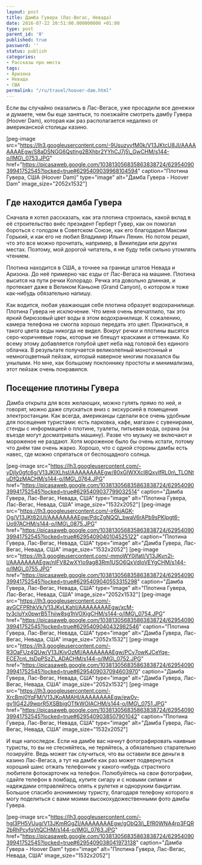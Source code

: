 ```yaml
---
layout: post
title: Дамба Гувера (Лас-Вегас, Невада)
date: 2016-07-22 20:51:00.000000000 +01:00
type: post
parent_id: '0'
published: true
password: ''
status: publish
categories:
- Рассказы про места
tags:
- Аризона
- Невада
- США
permalink: "/ru/travel/hoover-dam.html"
---
```

Если вы случайно оказались в Лас-Вегасе, уже просадили все денежки и думаете, чем бы еще заняться, то поезжайте смотреть дамбу Гувера (Hoover Dam), которая как раз располагается недалеко от американской столицы казино.

[peg-image src="https://lh3.googleusercontent.com/-9UsuzyvfM0k/V13JKtcU8JI/AAAAAAAAEgw/S8aDSNGG6QstIng2BXhbr2YYhCJ7j5\_GwCHM/s144-o/IMG\_0753.JPG" href="https://picasaweb.google.com/103813056835863838724/6295409039941752545?locked=true#6295409039968104594" caption="Плотина Гувера, США (Hoover Dam)" type="image" alt="Дамба Гувера - Hoover Dam" image\_size="2052x1532"]



## Где находится дамба Гувера

Сначала я хотел рассказать, как эта плотина строилась, какой вклад в её строительство внёс президент Герберт Гувер, как он помогал бороться с голодом в Советском Союзе, как его благодарил Максим Горький, и как его не любил Владимир Ильич Ленин. Но потом решил, что это все можно прочитать, например, в Википедии или других местах. Поэтому, мой дорогой читатель, я не буду тебя сильно утомлять чтением.

Плотина находится в США, а точнее на границе штатов Невада и Аризона. До неё примерно час езды от Лас-Вегаса на машине. Плотина высится на пути речки Колорадо. Речка эта довольно длинная, и протекает даже в Великом Каньоне (Grand Canyon), о котором я тоже как-нибудь обязательно напишу.

Как водится, любая уважающая себя плотина образует водохранилище. Плотина Гувера не исключение. Что меня очень впечатлило, так это яркий бирюзовый цвет воды в этом водохранилище. К сожалению, камера телефона не смогла хорошо передать это цвет. Признаться, я такого цвета воды никогда не видел. Вокруг речки и плотины высятся серо-коричневые горы, которые не блещут красками и оттенками. Ко всему этому добавляется голубой цвет неба над головой без единого облачка. В результате получается великолепный монотонный и немногоцветный пейзаж, который наверное многим показался бы унылыми. Но мне, как большому поклоннику простоты и минимализма, этот пейзаж очень понравился.

## Посещение плотины Гувера

Дамба открыта для всех желающих, можно гулять прямо по ней, и говорят, можно даже спускаться вниз с экскурсией в помещения электростанции. Как всегда, американцы сделали все очень удобным для посещения туристами: есть парковка, кафе, магазин с сувенирами, стенды с информацией о плотине, туалеты, питьевая вода, охрана (на въезде могут досматривать машину). Разве что музыку не включают и мороженое не раздают. Хотя мороженое было бы очень кстати, потому что днём там очень жарко. Хорошо, что с одной стороны дамбы есть навес, где можно спрятаться от беспощадного солнца.

[peg-image src="https://lh3.googleusercontent.com/-yDjIy0gfc6g/V13JKlXLhsI/AAAAAAAAEgw/80xGlWXXcI8QxvIfRL0n\_TLONtuDfQzMACHM/s144-o/IMG\_0764.JPG" href="https://picasaweb.google.com/103813056835863838724/6295409039941752545?locked=true#6295409037799032514" caption="Дамба Гувера, Лас-Вегас, Невада, США" type="image" alt="Плотина Гувера, Лас-Вегас, Невада, США" image\_size="1532x2052"] [peg-image src="https://lh3.googleusercontent.com/-ir6kjAGK-Og/V13JKt82jUI/AAAAAAAAEgw/PdcZgNQQ\_bwaV6rAPb9sPKIpgt6-Uo97ACHM/s144-o/IMG\_0875.JPG" href="https://picasaweb.google.com/103813056835863838724/6295409039941752545?locked=true#6295409040104525122" caption="Плотина Гувера, Лас-Вегас, Невада, США" type="image" alt="Дамба Гувера, Лас-Вегас, Невада, США" image\_size="1532x2052"] [peg-image src="https://lh3.googleusercontent.com/-mmoWY0jfatI/V13JKvn2i-I/AAAAAAAAEgw/nIFV82wXYIo9ag83Rm1USO6QxVdIoVEYgCHM/s144-o/IMG\_0755.JPG" href="https://picasaweb.google.com/103813056835863838724/6295409039941752545?locked=true#6295409040553315298" caption="Дамба Гувера, Лас-Вегас, Невада, США" type="image" alt="Плотина Гувера, Лас-Вегас, Невада, США" image\_size="2052x1532"] [peg-image src="https://lh3.googleusercontent.com/-ayGCFPRhkVk/V13JKvLKahI/AAAAAAAAEgw/xcM-ty3cluYx0pwrB5Thiiw8sg1hVOXigCHM/s144-o/IMG\_0754.JPG" href="https://picasaweb.google.com/103813056835863838724/6295409039941752545?locked=true#6295409040432982546" caption="Плотина Гувера, Лас-Вегас, Невада, США" type="image" alt="Дамба Гувера, Лас-Вегас, Невада, США" image\_size="2052x1532"] [peg-image src="https://lh3.googleusercontent.com/-R3OaFUz4QUw/V13JKivOzMI/AAAAAAAAEgw/PCv7owKJCeYqe-ECE7cn\_tsDpPSzZ\_ADACHM/s144-o/IMG\_0752.JPG" href="https://picasaweb.google.com/103813056835863838724/6295409039941752545?locked=true#6295409037094603970" caption="Дамба Гувера, Лас-Вегас, Невада, США" type="image" alt="Дамба Гувера, Лас-Вегас, Невада, США" image\_size="2052x1532"] [peg-image src="https://lh3.googleusercontent.com/-XrcBmj0YqFM/V13JKoAMAHI/AAAAAAAAEgw/ew0v-gv1IG42J9wprR5XSBbigOTfkWOIACHM/s144-o/IMG\_0751.JPG" href="https://picasaweb.google.com/103813056835863838724/6295409039941752545?locked=true#6295409038507901042" caption="Плотина Гувера, Лас-Вегас, Невада, США" type="image" alt="Дамба Гувера, Лас-Вегас, Невада, США" image\_size="1532x2052"]

И еще напоследок. Если на дамбе вас начнут фотографировать наивные туристы, то вы не стесняйтесь, не теряйтесь, а обязательно старательно позируйте. Ведь может так случиться, что вы оставили все деньги в казино Лас-Вегаса, а тут на дамбе как раз может подвернуться хороший шанс отжать телефончик у какого-нибудь страстного любителя фотокарточек на телефон. Полюбуйтесь на свои фотографии, сдайте телефон в ломбард, купите сигару и с новыми силами и надеждами отправляйтесь опять к рулетке и одноруким бандитам. Большое спасибо анонимному туристу, благодаря телефону которого я могу поделиться с вами моими высокохудожественными фото дамбы Гувера.

[peg-image src="https://lh3.googleusercontent.com/-hgI3PH5VUug/V13JKmRGgZI/AAAAAAAAEgw/gObQ3i\_EfR0WNA4rp3FQR2bRhPcyfqVtQCHM/s144-o/IMG\_0763.JPG" href="https://picasaweb.google.com/103813056835863838724/6295409039941752545?locked=true#6295409038041973138" caption="Дамба Гувера - Hoover Dam" type="image" alt="Плотина Гувера, Лас-Вегас, Невада, США" image\_size="1532x2052"]

